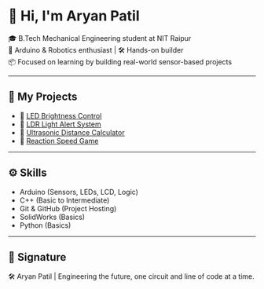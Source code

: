 # 👋 Hi, I'm Aryan Patil

🎓 B.Tech Mechanical Engineering student at NIT Raipur  
🤖 Arduino & Robotics enthusiast | 🛠️ Hands-on builder  
📦 Focused on learning by building real-world sensor-based projects  

---

## 🔨 My Projects

- 🔹 [LED Brightness Control](https://github.com/aryanpatil-me/led-brightness-control)  
- 🔹 [LDR Light Alert System](https://github.com/aryanpatil-me/ldr-light-alert)  
- 🔹 [Ultrasonic Distance Calculator](https://github.com/aryanpatil-me/ultrasonic-distance-calculator)  
- 🔹 [Reaction Speed Game](https://github.com/aryanpatil-me/reaction-speed-game)

---

## ⚙️ Skills

- Arduino (Sensors, LEDs, LCD, Logic)
- C++ (Basic to Intermediate)
- Git & GitHub (Project Hosting)
- SolidWorks (Basics)
- Python (Basics)

---

## 🧾 Signature

🛠 Aryan Patil | Engineering the future, one circuit and line of code at a time.
